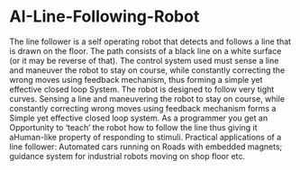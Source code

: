 # AI-Line-Following-Robot
The line follower is a self operating robot that detects and follows a line that is drawn on the floor. The path consists of a black line on a white surface (or it may be reverse of that). The control system used must sense a line and maneuver the robot to stay on course, while constantly correcting the wrong moves using feedback mechanism, thus forming a simple yet effective closed loop System. The robot is designed to follow very tight curves. Sensing a line and maneuvering the robot to stay on course, while constantly correcting wrong moves using feedback mechanism forms a Simple yet effective closed loop system. As a programmer you get an Opportunity to ‘teach’ the robot how to follow the line thus giving it aHuman-like property of responding to stimuli. Practical applications of a line follower: Automated cars running on Roads with embedded magnets; guidance system for industrial robots moving on shop floor etc.
